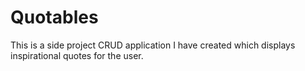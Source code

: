 # Quotables
This is a side project CRUD application I have created which displays inspirational quotes for the user.   
